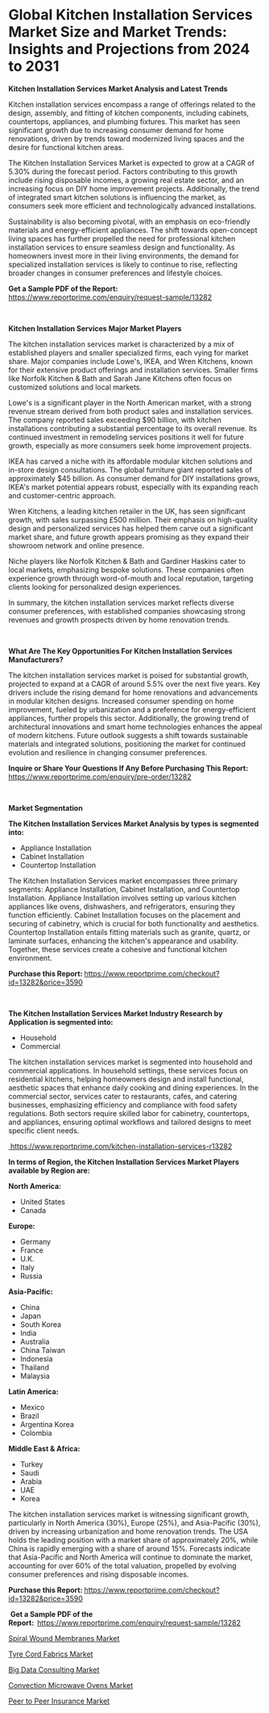 <p><h1>Global Kitchen Installation Services Market Size and Market Trends: Insights and Projections from 2024 to 2031</h1></p><p><strong>Kitchen Installation Services Market Analysis and Latest Trends</strong></p>
<p><p>Kitchen installation services encompass a range of offerings related to the design, assembly, and fitting of kitchen components, including cabinets, countertops, appliances, and plumbing fixtures. This market has seen significant growth due to increasing consumer demand for home renovations, driven by trends toward modernized living spaces and the desire for functional kitchen areas.</p><p>The Kitchen Installation Services Market is expected to grow at a CAGR of 5.30% during the forecast period. Factors contributing to this growth include rising disposable incomes, a growing real estate sector, and an increasing focus on DIY home improvement projects. Additionally, the trend of integrated smart kitchen solutions is influencing the market, as consumers seek more efficient and technologically advanced installations.</p><p>Sustainability is also becoming pivotal, with an emphasis on eco-friendly materials and energy-efficient appliances. The shift towards open-concept living spaces has further propelled the need for professional kitchen installation services to ensure seamless design and functionality. As homeowners invest more in their living environments, the demand for specialized installation services is likely to continue to rise, reflecting broader changes in consumer preferences and lifestyle choices.</p></p>
<p><strong>Get a Sample PDF of the Report:&nbsp;</strong> <a href="https://www.reportprime.com/enquiry/request-sample/13282?utm_campaign=103&utm_medium=2&utm_source=Github&utm_content=ia&utm_term=16112024&utm_id=kitchen-installation-services">https://www.reportprime.com/enquiry/request-sample/13282</a></p>
<p>&nbsp;</p>
<p><strong>Kitchen Installation Services Major Market Players</strong></p>
<p><p>The kitchen installation services market is characterized by a mix of established players and smaller specialized firms, each vying for market share. Major companies include Lowe's, IKEA, and Wren Kitchens, known for their extensive product offerings and installation services. Smaller firms like Norfolk Kitchen & Bath and Sarah Jane Kitchens often focus on customized solutions and local markets.</p><p>Lowe's is a significant player in the North American market, with a strong revenue stream derived from both product sales and installation services. The company reported sales exceeding $90 billion, with kitchen installations contributing a substantial percentage to its overall revenue. Its continued investment in remodeling services positions it well for future growth, especially as more consumers seek home improvement projects.</p><p>IKEA has carved a niche with its affordable modular kitchen solutions and in-store design consultations. The global furniture giant reported sales of approximately $45 billion. As consumer demand for DIY installations grows, IKEA's market potential appears robust, especially with its expanding reach and customer-centric approach.</p><p>Wren Kitchens, a leading kitchen retailer in the UK, has seen significant growth, with sales surpassing £500 million. Their emphasis on high-quality design and personalized services has helped them carve out a significant market share, and future growth appears promising as they expand their showroom network and online presence.</p><p>Niche players like Norfolk Kitchen & Bath and Gardiner Haskins cater to local markets, emphasizing bespoke solutions. These companies often experience growth through word-of-mouth and local reputation, targeting clients looking for personalized design experiences.</p><p>In summary, the kitchen installation services market reflects diverse consumer preferences, with established companies showcasing strong revenues and growth prospects driven by home renovation trends.</p></p>
<p>&nbsp;</p>
<p><strong>What Are The Key Opportunities For Kitchen Installation Services Manufacturers?</strong></p>
<p><p>The kitchen installation services market is poised for substantial growth, projected to expand at a CAGR of around 5.5% over the next five years. Key drivers include the rising demand for home renovations and advancements in modular kitchen designs. Increased consumer spending on home improvement, fueled by urbanization and a preference for energy-efficient appliances, further propels this sector. Additionally, the growing trend of architectural innovations and smart home technologies enhances the appeal of modern kitchens. Future outlook suggests a shift towards sustainable materials and integrated solutions, positioning the market for continued evolution and resilience in changing consumer preferences.</p></p>
<p><strong>Inquire or Share Your Questions If Any Before Purchasing This Report:</strong> <a href="https://www.reportprime.com/enquiry/pre-order/13282?utm_campaign=103&utm_medium=2&utm_source=Github&utm_content=ia&utm_term=16112024&utm_id=kitchen-installation-services">https://www.reportprime.com/enquiry/pre-order/13282</a></p>
<p>&nbsp;</p>
<p><strong>Market Segmentation</strong></p>
<p><strong>The Kitchen Installation Services Market Analysis by types is segmented into:</strong></p>
<p><ul><li>Appliance Installation</li><li>Cabinet Installation</li><li>Countertop Installation</li></ul></p>
<p><p>The Kitchen Installation Services market encompasses three primary segments: Appliance Installation, Cabinet Installation, and Countertop Installation. Appliance Installation involves setting up various kitchen appliances like ovens, dishwashers, and refrigerators, ensuring they function efficiently. Cabinet Installation focuses on the placement and securing of cabinetry, which is crucial for both functionality and aesthetics. Countertop Installation entails fitting materials such as granite, quartz, or laminate surfaces, enhancing the kitchen's appearance and usability. Together, these services create a cohesive and functional kitchen environment.</p></p>
<p><strong>Purchase this Report:&nbsp;</strong><a href="https://www.reportprime.com/checkout?id=13282&price=3590&utm_campaign=103&utm_medium=2&utm_source=Github&utm_content=ia&utm_term=16112024&utm_id=kitchen-installation-services">https://www.reportprime.com/checkout?id=13282&price=3590</a></p>
<p>&nbsp;</p>
<p><strong>The Kitchen Installation Services Market Industry Research by Application is segmented into:</strong></p>
<p><ul><li>Household</li><li>Commercial</li></ul></p>
<p><p>The kitchen installation services market is segmented into household and commercial applications. In household settings, these services focus on residential kitchens, helping homeowners design and install functional, aesthetic spaces that enhance daily cooking and dining experiences. In the commercial sector, services cater to restaurants, cafes, and catering businesses, emphasizing efficiency and compliance with food safety regulations. Both sectors require skilled labor for cabinetry, countertops, and appliances, ensuring optimal workflows and tailored designs to meet specific client needs.</p></p>
<p><a href="https://www.reportprime.com/kitchen-installation-services-r13282?utm_campaign=103&utm_medium=2&utm_source=Github&utm_content=ia&utm_term=16112024&utm_id=kitchen-installation-services">&nbsp;https://www.reportprime.com/kitchen-installation-services-r13282</a></p>
<p><strong>In terms of Region, the Kitchen Installation Services Market Players available by Region are:</strong></p>
<p>
    <p> <strong> North America: </strong>
        <ul>
            <li>United States</li>
            <li>Canada</li>
        </ul>
        </p> 
    <p> <strong> Europe: </strong>
        <ul>
            <li>Germany</li>
            <li>France</li>
            <li>U.K.</li>
            <li>Italy</li>
            <li>Russia</li>
        </ul>
        </p> 
    <p> <strong> Asia-Pacific: </strong>
        <ul>
            <li>China</li>
            <li>Japan</li>
            <li>South Korea</li>
            <li>India</li>
            <li>Australia</li>
            <li>China Taiwan</li>
            <li>Indonesia</li>
            <li>Thailand</li>
            <li>Malaysia</li>
        </ul>
        </p> 
    <p> <strong> Latin America: </strong>
        <ul>
            <li>Mexico</li>
            <li>Brazil</li>
            <li>Argentina Korea</li>
            <li>Colombia</li>
        </ul>
        </p> 
    <p> <strong> Middle East & Africa: </strong>
        <ul>
            <li>Turkey</li>
            <li>Saudi</li>
            <li>Arabia</li>
            <li>UAE</li>
            <li>Korea</li>
        </ul>
    </p>
    </p>
<p><p>The kitchen installation services market is witnessing significant growth, particularly in North America (30%), Europe (25%), and Asia-Pacific (30%), driven by increasing urbanization and home renovation trends. The USA holds the leading position with a market share of approximately 20%, while China is rapidly emerging with a share of around 15%. Forecasts indicate that Asia-Pacific and North America will continue to dominate the market, accounting for over 60% of the total valuation, propelled by evolving consumer preferences and rising disposable incomes.</p></p>
<p><strong>Purchase this Report: </strong><a href="https://www.reportprime.com/checkout?id=13282&price=3590&utm_campaign=103&utm_medium=2&utm_source=Github&utm_content=ia&utm_term=16112024&utm_id=kitchen-installation-services">https://www.reportprime.com/checkout?id=13282&price=3590</a></p>
<p>&nbsp;<strong>Get a Sample PDF of the Report:&nbsp;&nbsp;</strong><a href="https://www.reportprime.com/enquiry/request-sample/13282?utm_campaign=103&utm_medium=2&utm_source=Github&utm_content=ia&utm_term=16112024&utm_id=kitchen-installation-services">https://www.reportprime.com/enquiry/request-sample/13282</a></p>
<p><strong></strong></p>
<p><p><a href="https://www.linkedin.com/pulse/emerging-spiral-wound-membranes-market-opportunities-analysis-citac?utm_campaign=103&utm_medium=2&utm_source=Github&utm_content=ia&utm_term=16112024&utm_id=kitchen-installation-services">Spiral Wound Membranes Market</a></p><p><a href="https://www.linkedin.com/pulse/tyre-cord-fabrics-industry-sector-market-dynamics-future-7v4xe?utm_campaign=103&utm_medium=2&utm_source=Github&utm_content=ia&utm_term=16112024&utm_id=kitchen-installation-services">Tyre Cord Fabrics Market</a></p><p><a href="https://issuu.com/reportprime-2/docs/big-data-consulting-market-size-203_61f6b17f89f532?utm_campaign=103&utm_medium=2&utm_source=Github&utm_content=ia&utm_term=16112024&utm_id=kitchen-installation-services">Big Data Consulting Market</a></p><p><a href="https://www.linkedin.com/pulse/competitive-intelligence-convection-microwave-ovens-market-4a8ec?utm_campaign=103&utm_medium=2&utm_source=Github&utm_content=ia&utm_term=16112024&utm_id=kitchen-installation-services">Convection Microwave Ovens Market</a></p><p><a href="https://issuu.com/reportprime-2/docs/peer-to-peer-insurance-market-size-_6c40aecdb1dedc?utm_campaign=103&utm_medium=2&utm_source=Github&utm_content=ia&utm_term=16112024&utm_id=kitchen-installation-services">Peer to Peer Insurance Market</a></p></p>